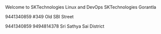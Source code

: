 Welcome to SKTechnologies Linux and DevOps
SKTechnologies Gorantla

9441340859
#349 Old SBI Street

9441340859 9494814378
Sri Sathya Sai District
